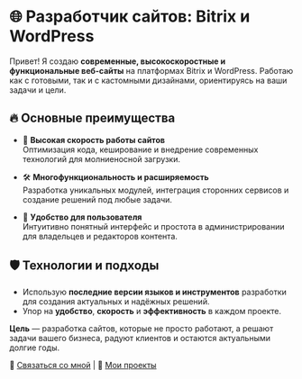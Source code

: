 # 🌐 Разработчик сайтов: Bitrix и WordPress  

Привет! Я создаю **современные, высокоскоростные и функциональные веб-сайты** на платформах Bitrix и WordPress. Работаю как с готовыми, так и с кастомными дизайнами, ориентируясь на ваши задачи и цели.

## 🔥 Основные преимущества
- 🚀 **Высокая скорость работы сайтов**  
  Оптимизация кода, кеширование и внедрение современных технологий для молниеносной загрузки.  

- 🛠️ **Многофункциональность и расширяемость**  
  Разработка уникальных модулей, интеграция сторонних сервисов и создание решений под любые задачи.  

- 🎨 **Удобство для пользователя**  
  Интуитивно понятный интерфейс и простота в администрировании для владельцев и редакторов контента.  

## 🛡️ Технологии и подходы
- Использую **последние версии языков и инструментов** разработки для создания актуальных и надёжных решений.  
- Упор на **удобство**, **скорость** и **эффективность** в каждом проекте.  

**Цель** — разработка сайтов, которые не просто работают, а решают задачи вашего бизнеса, радуют клиентов и остаются актуальными долгие годы.  

💼 [Связаться со мной](mailto:your-email@example.com) | 🌟 [Мои проекты](#)  

